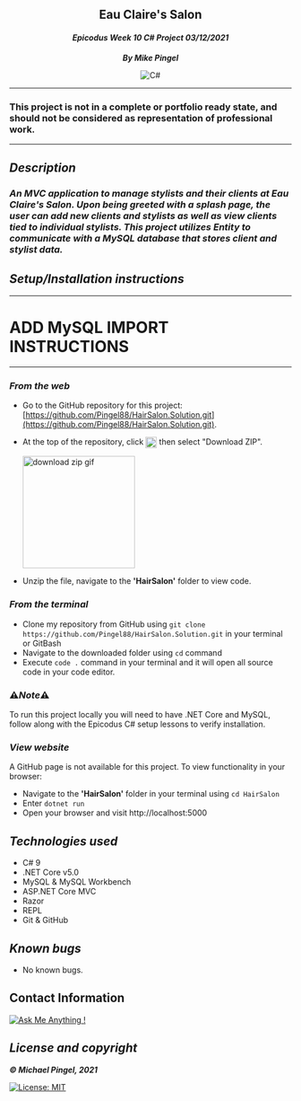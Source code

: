 ## <div align="center">Eau Claire's Salon</div>
#### <div align="center">*Epicodus Week 10 C# Project 03/12/2021* </div> 
***<p align="center">By Mike Pingel***</p>
<p align="center">
<img alt="C#" src="https://forthebadge.com/images/badges/made-with-c-sharp.svg"/>
</p>

___
### This project is not in a complete or portfolio ready state, and should not be considered as representation of professional work.
___
## *Description*    
### *An MVC application to manage stylists and their clients at Eau Claire's Salon. Upon being greeted with a splash page, the user can add new clients and stylists as well as view clients tied to individual stylists. This project utilizes Entity to communicate with a MySQL database that stores client and stylist data.*

## *Setup/Installation instructions*
___
# **ADD MySQL IMPORT INSTRUCTIONS**
___
### *From the web*
* Go to the GitHub repository for this project: [https://github.com/Pingel88/HairSalon.Solution.git](https://github.com/Pingel88/HairSalon.Solution.git).
* At the top of the repository, click <img src="https://i.imgur.com/Ej9Dphm.png" alt="Code Button" height="20" align="center" /> then select "Download ZIP".

  <img src="https://i.imgur.com/tZKvGne.gif" alt="download zip gif" height="200"/>
* Unzip the file, navigate to the **'HairSalon'** folder to view code.
### *From the terminal*
* Clone my repository from GitHub using `git clone https://github.com/Pingel88/HairSalon.Solution.git` in your terminal or GitBash
* Navigate to the downloaded folder using `cd` command
* Execute `code .` command in your terminal and it will open all source code in your code editor.

### ⚠️*Note*⚠️
To run this project locally you will need to have .NET Core and MySQL, follow along with the Epicodus C# setup lessons to verify installation.

###  *View website*
A GitHub page is not available for this project. To view functionality in your browser:
* Navigate to the **'HairSalon'** folder in your terminal using `cd HairSalon`
* Enter `dotnet run`
* Open your browser and visit http://localhost:5000

## *Technologies used*
* C# 9
* .NET Core v5.0
* MySQL & MySQL Workbench
* <span>ASP.</span>NET Core MVC
* Razor
* REPL
* Git & GitHub

## *Known bugs*
* No known bugs.

## Contact Information
[![Ask Me Anything !](https://img.shields.io/badge/Ask%20me-anything-1abc9c.svg)](mailto:mdpingel+github@gmail.com?subject=[GitHub]Epicodus%20Project%20-%20HairSalon.Solution)

## *License and copyright*

***© Michael Pingel, 2021***

[![License: MIT](https://img.shields.io/badge/License-MIT-yellow.svg)](https://opensource.org/licenses/MIT)